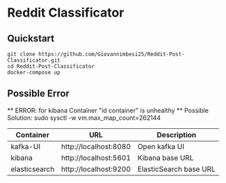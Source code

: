 # Reddit Classificator

## Quickstart

```
git clone https://github.com/Giovannimbesi25/Reddit-Post-Classificator.git
cd Reddit-Post-Classificator
docker-compose up

```
## Possible Error
** ERROR: for kibana  Container "id container" is unhealthy ** 
Possible Solution: sudo sysctl -w vm.max_map_count=262144

| Container  | URL |Description|
| ------------- | ------------- | ------- |
|  kafka-UI  |  http://localhost:8080  |    Open kafka UI |
| kibana  | http://localhost:5601  |    Kibana base URL |
| elasticsearch  | http://localhost:9200 |    ElasticSearch base URL |


